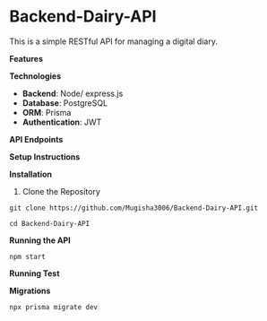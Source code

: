 # Backend-Dairy-API
This is a simple RESTful API for managing a digital diary.

**Features**


**Technologies**
- **Backend**: Node/ express.js
- **Database**: PostgreSQL
- **ORM**: Prisma
- **Authentication**: JWT

**API Endpoints**



**Setup Instructions**

**Installation**
1. Clone the Repository
```
git clone https://github.com/Mugisha3006/Backend-Dairy-API.git

cd Backend-Dairy-API
```

**Running the API**
```
npm start
```

**Running Test**

**Migrations**
```
npx prisma migrate dev
```

